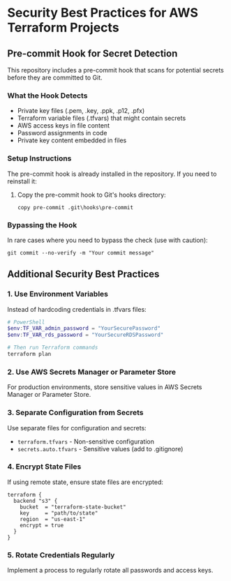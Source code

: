 # Security Best Practices for AWS Terraform Projects

## Pre-commit Hook for Secret Detection

This repository includes a pre-commit hook that scans for potential secrets before they are committed to Git.

### What the Hook Detects

- Private key files (.pem, .key, .ppk, .p12, .pfx)
- Terraform variable files (.tfvars) that might contain secrets
- AWS access keys in file content
- Password assignments in code
- Private key content embedded in files

### Setup Instructions

The pre-commit hook is already installed in the repository. If you need to reinstall it:

1. Copy the pre-commit hook to Git's hooks directory:
   ```
   copy pre-commit .git\hooks\pre-commit
   ```

### Bypassing the Hook

In rare cases where you need to bypass the check (use with caution):
```
git commit --no-verify -m "Your commit message"
```

## Additional Security Best Practices

### 1. Use Environment Variables

Instead of hardcoding credentials in .tfvars files:

```powershell
# PowerShell
$env:TF_VAR_admin_password = "YourSecurePassword"
$env:TF_VAR_rds_password = "YourSecureRDSPassword"

# Then run Terraform commands
terraform plan
```

### 2. Use AWS Secrets Manager or Parameter Store

For production environments, store sensitive values in AWS Secrets Manager or Parameter Store.

### 3. Separate Configuration from Secrets

Use separate files for configuration and secrets:
- `terraform.tfvars` - Non-sensitive configuration
- `secrets.auto.tfvars` - Sensitive values (add to .gitignore)

### 4. Encrypt State Files

If using remote state, ensure state files are encrypted:

```hcl
terraform {
  backend "s3" {
    bucket  = "terraform-state-bucket"
    key     = "path/to/state"
    region  = "us-east-1"
    encrypt = true
  }
}
```

### 5. Rotate Credentials Regularly

Implement a process to regularly rotate all passwords and access keys.